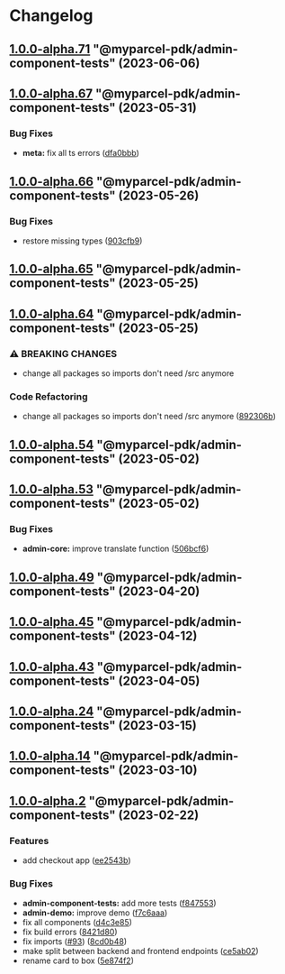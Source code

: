 # Changelog

<!-- MONODEPLOY:BELOW -->

## [1.0.0-alpha.71](https://github/myparcelnl/js-pdk/compare/@myparcel-pdk/admin-component-tests@1.0.0-alpha.70...@myparcel-pdk/admin-component-tests@1.0.0-alpha.71) "@myparcel-pdk/admin-component-tests" (2023-06-06)




## [1.0.0-alpha.67](https://github/myparcelnl/js-pdk/compare/@myparcel-pdk/admin-component-tests@1.0.0-alpha.66...@myparcel-pdk/admin-component-tests@1.0.0-alpha.67) "@myparcel-pdk/admin-component-tests" (2023-05-31)


### Bug Fixes

* **meta:** fix all ts errors ([dfa0bbb](https://github/myparcelnl/js-pdk/commit/dfa0bbb308c4863ce0fb4c9a0d55f2b5fa8fdb6c))




## [1.0.0-alpha.66](https://github/myparcelnl/js-pdk/compare/@myparcel-pdk/admin-component-tests@1.0.0-alpha.65...@myparcel-pdk/admin-component-tests@1.0.0-alpha.66) "@myparcel-pdk/admin-component-tests" (2023-05-26)


### Bug Fixes

* restore missing types ([903cfb9](https://github/myparcelnl/js-pdk/commit/903cfb95f161bb5b49fbb91c4f96a7e44c524db8))




## [1.0.0-alpha.65](https://github/myparcelnl/js-pdk/compare/@myparcel-pdk/admin-component-tests@1.0.0-alpha.64...@myparcel-pdk/admin-component-tests@1.0.0-alpha.65) "@myparcel-pdk/admin-component-tests" (2023-05-25)




## [1.0.0-alpha.64](https://github/myparcelnl/js-pdk/compare/@myparcel-pdk/admin-component-tests@1.0.0-alpha.63...@myparcel-pdk/admin-component-tests@1.0.0-alpha.64) "@myparcel-pdk/admin-component-tests" (2023-05-25)


### ⚠ BREAKING CHANGES

* change all packages so imports don't need /src anymore

### Code Refactoring

* change all packages so imports don't need /src anymore ([892306b](https://github/myparcelnl/js-pdk/commit/892306bd3307fe8d5d011bbf6eb7654f7365347a))




## [1.0.0-alpha.54](https://github/myparcelnl/js-pdk/compare/@myparcel-pdk/admin-component-tests@1.0.0-alpha.53...@myparcel-pdk/admin-component-tests@1.0.0-alpha.54) "@myparcel-pdk/admin-component-tests" (2023-05-02)




## [1.0.0-alpha.53](https://github/myparcelnl/js-pdk/compare/@myparcel-pdk/admin-component-tests@1.0.0-alpha.52...@myparcel-pdk/admin-component-tests@1.0.0-alpha.53) "@myparcel-pdk/admin-component-tests" (2023-05-02)


### Bug Fixes

* **admin-core:** improve translate function ([506bcf6](https://github/myparcelnl/js-pdk/commit/506bcf60562027a69be8994ac9cf0081b9bcdd52))




## [1.0.0-alpha.49](https://github/myparcelnl/js-pdk/compare/@myparcel-pdk/admin-component-tests@1.0.0-alpha.48...@myparcel-pdk/admin-component-tests@1.0.0-alpha.49) "@myparcel-pdk/admin-component-tests" (2023-04-20)




## [1.0.0-alpha.45](https://github/myparcelnl/js-pdk/compare/@myparcel-pdk/admin-component-tests@1.0.0-alpha.44...@myparcel-pdk/admin-component-tests@1.0.0-alpha.45) "@myparcel-pdk/admin-component-tests" (2023-04-12)




## [1.0.0-alpha.43](https://github/myparcelnl/js-pdk/compare/@myparcel-pdk/admin-component-tests@1.0.0-alpha.42...@myparcel-pdk/admin-component-tests@1.0.0-alpha.43) "@myparcel-pdk/admin-component-tests" (2023-04-05)




## [1.0.0-alpha.24](https://github/myparcelnl/js-pdk/compare/@myparcel-pdk/admin-component-tests@1.0.0-alpha.23...@myparcel-pdk/admin-component-tests@1.0.0-alpha.24) "@myparcel-pdk/admin-component-tests" (2023-03-15)




## [1.0.0-alpha.14](https://github/myparcelnl/js-pdk/compare/@myparcel-pdk/admin-component-tests@1.0.0-alpha.13...@myparcel-pdk/admin-component-tests@1.0.0-alpha.14) "@myparcel-pdk/admin-component-tests" (2023-03-10)




## [1.0.0-alpha.2](https://github/myparcelnl/js-pdk/compare/@myparcel-pdk/admin-component-tests@1.0.0-alpha.1...@myparcel-pdk/admin-component-tests@1.0.0-alpha.2) "@myparcel-pdk/admin-component-tests" (2023-02-22)


### Features

* add checkout app ([ee2543b](https://github/myparcelnl/js-pdk/commit/ee2543bc90c643b14e668447a0d06ed173e5baae))


### Bug Fixes

* **admin-component-tests:** add more tests ([f847553](https://github/myparcelnl/js-pdk/commit/f847553988a623a1bc04bb9a56639e94e995043e))
* **admin-demo:** improve demo ([f7c6aaa](https://github/myparcelnl/js-pdk/commit/f7c6aaaa97497e85364f369349a097c268cffd9e))
* fix all components ([d4c3e85](https://github/myparcelnl/js-pdk/commit/d4c3e85aac089a3f1c66b4b923f3728916f50edb))
* fix build errors ([8421d80](https://github/myparcelnl/js-pdk/commit/8421d80a8fc7f4173761b2787041e1f0ba546f6b))
* fix imports ([#93](https://github/myparcelnl/js-pdk/issues/93)) ([8cd0b48](https://github/myparcelnl/js-pdk/commit/8cd0b48b89f865b5ee7c05086e41b86209f207f6))
* make split between backend and frontend endpoints ([ce5ab02](https://github/myparcelnl/js-pdk/commit/ce5ab0284ff41f1b920a8ad60af31b24c7faaa42))
* rename card to box ([5e874f2](https://github/myparcelnl/js-pdk/commit/5e874f2a6207690ada336770161b678a16a2beba))


